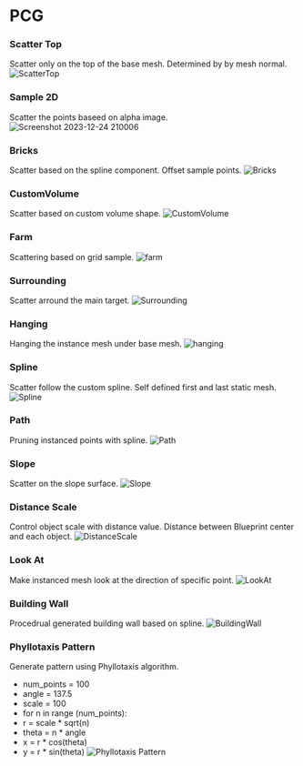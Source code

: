 # PCG

### Scatter Top
Scatter only on the top of the base mesh. Determined by by mesh normal.
![ScatterTop](https://github.com/TimChen1383/PCG/assets/37008451/96bd98cb-6e8f-46ae-8f64-c2422111cccb)

### Sample 2D
Scatter the points baseed on alpha image.
![Screenshot 2023-12-24 210006](https://github.com/TimChen1383/PCG/assets/37008451/ab853bb6-e33f-4d54-a187-3b0dd5960eea)

### Bricks
Scatter based on the spline component. Offset sample points.
![Bricks](https://github.com/TimChen1383/PCG/assets/37008451/34c8a38d-b6af-497a-b4af-328d2a5fb583)

### CustomVolume
Scatter based on custom volume shape.
![CustomVolume](https://github.com/TimChen1383/PCG/assets/37008451/3f08095c-88a8-4d25-8cc1-6c5f8424295a)

### Farm
Scattering based on grid sample.
![farm](https://github.com/TimChen1383/PCG/assets/37008451/2c293ab9-73b6-431d-b845-55bba1fea8f6)

### Surrounding
Scatter arround the main target.
![Surrounding](https://github.com/TimChen1383/PCG/assets/37008451/f706984a-ff64-4245-aea2-e36b6ae541db)

### Hanging
Hanging the instance mesh under base mesh.
![hanging](https://github.com/TimChen1383/PCG/assets/37008451/dd1737b8-c738-4b29-b834-25b44a6af2f8)

### Spline
Scatter follow the custom spline. Self defined first and last static mesh.
![Spline](https://github.com/TimChen1383/PCG/assets/37008451/6433ae0b-dac6-47ec-8dcf-2ed3ae1d5c35)

### Path
Pruning instanced points with spline.
![Path](https://github.com/TimChen1383/PCG/assets/37008451/ceef002b-7172-49e1-9689-f48c6657a0aa)

### Slope
Scatter on the slope surface.
![Slope](https://github.com/TimChen1383/PCG/assets/37008451/84d13b09-b972-47e5-9dfa-ebe036b62e7c)

### Distance Scale
Control object scale with distance value. Distance between Blueprint center and each object.
![DistanceScale](https://github.com/TimChen1383/PCG/assets/37008451/176325e9-3c23-487b-bba9-2ea88bd8b824)

### Look At
Make instanced mesh look at the direction of specific point.
![LookAt](https://github.com/TimChen1383/PCG/assets/37008451/454e66d5-889d-4fad-91d5-33b4b0fa2f3b)

### Building Wall
Procedrual generated building wall based on spline.
![BuildingWall](https://github.com/TimChen1383/PCG/assets/37008451/a242befc-8460-4180-beee-a35d3453f46e)


### Phyllotaxis Pattern
Generate pattern using Phyllotaxis algorithm.
- num_points = 100
- angle = 137.5
- scale = 100
- for n in range (num_points):
- r = scale * sqrt(n)
- theta = n * angle
- x = r * cos(theta)
- y = r * sin(theta)
![Phyllotaxis Pattern](https://github.com/TimChen1383/PCG/assets/37008451/1581acb2-6834-4782-a1db-812d14462d16)




